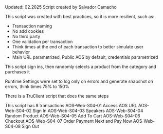 Updated: 02.2025
Script created by Salvador Camacho

This script was created with best practices, so it is more resilient, such as:
* Transaction naming
* No add cookies
* No third party
* One validation per transaction
* Think times at the end of each transaction to better simulate user behavior
* Main URL parametrized, Public AOS by default, credentials parametrized

This script sign ins, then randomly selects a product from the category and purchases it

Runtime Settings were set to log only on errors and generate snapshot on errors, think times 75% to 150%

There is a TruClient script that does the same steps

This script has 8 transactions
AOS-Web-S04-01 Access AOS URL
AOS-Web-S04-02 Sign In
AOS-Web-S04-03 Speakers
AOS-Web-S04-04 Random Product
AOS-Web-S04-05 Add To Cart
AOS-Web-S04-06 Checkout
AOS-Web-S04-07 Order Payment Next and Pay Now
AOS-Web-S04-08 Sign Out